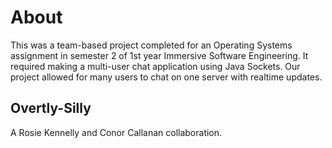 # About
This was a team-based project completed for an Operating Systems assignment in semester 2 of 1st year Immersive Software Engineering. It required making a multi-user chat application using Java Sockets. Our project allowed for many users to chat on one server with realtime updates. 


## Overtly-Silly
A Rosie Kennelly and Conor Callanan collaboration.

